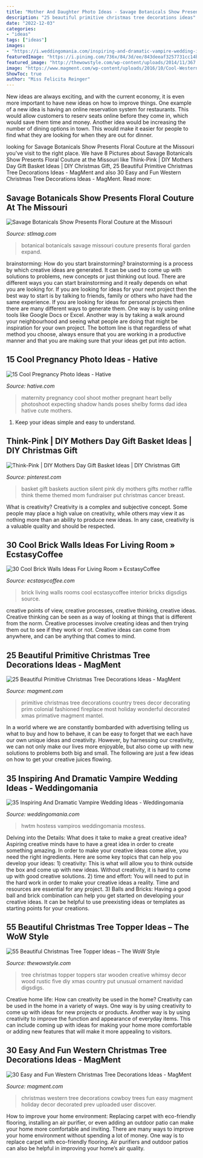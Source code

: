 ```yaml
---
title: "Mother And Daughter Photo Ideas - Savage Botanicals Show Presents Floral Couture At The Missouri"
description: "25 beautiful primitive christmas tree decorations ideas"
date: "2022-12-03"
categories:
- "ideas"
tags: ["ideas"]
images:
- "https://i.weddingomania.com/inspiring-and-dramatic-vampire-wedding-ideas-26.jpg"
featuredImage: "https://i.pinimg.com/736x/84/3d/ee/843deeaf3257731cc14b5f96d48d9801--diy-mothers-day-gift-basket-ideas-diy-mothers-day-gifts.jpg"
featured_image: "http://thewowstyle.com/wp-content/uploads/2014/11/367.jpg"
image: "https://www.magment.com/wp-content/uploads/2016/10/Cool-Western-Christmas-Tree-Ideas.jpg"
ShowToc: true
author: "Miss Felicita Reinger"
---
```



New ideas are always exciting, and with the current economy, it is even more important to have new ideas on how to improve things. One example of a new idea is having an online reservation system for restaurants. This would allow customers to reserv seats online before they come in, which would save them time and money. Another idea would be increasing the number of dining options in town. This would make it easier for people to find what they are looking for when they are out for dinner.

	

		
looking for Savage Botanicals Show Presents Floral Couture at the Missouri you've visit to the right place. We have 8 Pictures about Savage Botanicals Show Presents Floral Couture at the Missouri like Think-Pink | DIY Mothers Day Gift Basket Ideas | DIY Christmas Gift, 25 Beautiful Primitive Christmas Tree Decorations Ideas - MagMent and also 30 Easy and Fun Western Christmas Tree Decorations Ideas - MagMent. Read more:
		
    
## Savage Botanicals Show Presents Floral Couture At The Missouri

<img loading=lazy src="https://www.stlmag.com/downloads/221802/download/savbot2-001.jpg?cb=4db6b7dd0f15dd26edc2d685e83ffc22" onerror="this.onerror=null;this.src='https://tse2.mm.bing.net/th?id=OIP.my9TAwDA31WaliTx1G2EIAHaKf&amp;pid=15.1';" alt="Savage Botanicals Show Presents Floral Couture at the Missouri">

_Source: stlmag.com_

>botanical botanicals savage missouri couture presents floral garden expand. 

	

brainstorming: How do you start brainstorming?
brainstorming is a process by which creative ideas are generated. It can be used to come up with solutions to problems, new concepts or just thinking out loud. There are different ways you can start brainstorming and it really depends on what you are looking for. If you are looking for ideas for your next project then the best way to start is by talking to friends, family or others who have had the same experience. If you are looking for ideas for personal projects then there are many different ways to generate them. One way is by using online tools like Google Docs or Excel. Another way is by taking a walk around your neighbourhood and seeing what people are doing that might be inspiration for your own project. The bottom line is that regardless of what method you choose, always ensure that you are working in a productive manner and that you are making sure that your ideas get put into action.

    
## 15 Cool Pregnancy Photo Ideas - Hative

<img loading=lazy src="https://hative.com/wp-content/uploads/2014/11/pregnancy-photo-ideas/15-cool-pregnancy-photo-ideas.jpg" onerror="this.onerror=null;this.src='https://tse4.mm.bing.net/th?id=OIP.mvGAmYevFz5_8FiHguZe6wHaKx&amp;pid=15.1';" alt="15 Cool Pregnancy Photo Ideas - Hative">

_Source: hative.com_

>maternity pregnancy cool shoot mother pregnant heart belly photoshoot expecting shadow hands poses shelby forms dad idea hative cute mothers. 

	

1. Keep your ideas simple and easy to understand.

    
## Think-Pink | DIY Mothers Day Gift Basket Ideas | DIY Christmas Gift

<img loading=lazy src="https://i.pinimg.com/736x/84/3d/ee/843deeaf3257731cc14b5f96d48d9801--diy-mothers-day-gift-basket-ideas-diy-mothers-day-gifts.jpg" onerror="this.onerror=null;this.src='https://tse3.mm.bing.net/th?id=OIP.pW0YCPAgskDKsFXNnlxpHgHaJ4&amp;pid=15.1';" alt="Think-Pink | DIY Mothers Day Gift Basket Ideas | DIY Christmas Gift">

_Source: pinterest.com_

>basket gift baskets auction silent pink diy mothers gifts mother raffle think theme themed mom fundraiser put christmas cancer breast. 

	

What is creativity?
Creativity is a complex and subjective concept. Some people may place a high value on creativity, while others may view it as nothing more than an ability to produce new ideas. In any case, creativity is a valuable quality and should be respected.

    
## 30 Cool Brick Walls Ideas For Living Room » EcstasyCoffee

<img loading=lazy src="https://i1.wp.com/www.ecstasycoffee.com/wp-content/uploads/2017/01/Brick-Wall-Living-Room-Home-Design-Ideas18.jpg?resize=487%2C650" onerror="this.onerror=null;this.src='https://tse4.mm.bing.net/th?id=OIP.d976NX-TrYdSfaYWw4Yc3gHaJ4&amp;pid=15.1';" alt="30 Cool Brick Walls Ideas For Living Room » EcstasyCoffee">

_Source: ecstasycoffee.com_

>brick living walls rooms cool ecstasycoffee interior bricks digsdigs source. 

	

creative points of view, creative processes, creative thinking, creative ideas.
Creative thinking can be seen as a way of looking at things that is different from the norm. Creative processes involve creating ideas and then trying them out to see if they work or not. Creative ideas can come from anywhere, and can be anything that comes to mind.

    
## 25 Beautiful Primitive Christmas Tree Decorations Ideas - MagMent

<img loading=lazy src="https://www.magment.com/wp-content/uploads/2016/10/Pinterest-Primitive-Christmas-Ideas.jpg" onerror="this.onerror=null;this.src='https://tse2.mm.bing.net/th?id=OIP.EH9Aoa2LJ6e81_6ekz5PfgHaLH&amp;pid=15.1';" alt="25 Beautiful Primitive Christmas Tree Decorations Ideas - MagMent">

_Source: magment.com_

>primitive christmas tree decorations country trees decor decorating prim colonial fashioned fireplace most holiday wonderful decorated xmas primative magment mantel. 

	

In a world where we are constantly bombarded with advertising telling us what to buy and how to behave, it can be easy to forget that we each have our own unique ideas and creativity. However, by harnessing our creativity, we can not only make our lives more enjoyable, but also come up with new solutions to problems both big and small. The following are just a few ideas on how to get your creative juices flowing.

    
## 35 Inspiring And Dramatic Vampire Wedding Ideas - Weddingomania

<img loading=lazy src="https://i.weddingomania.com/inspiring-and-dramatic-vampire-wedding-ideas-26.jpg" onerror="this.onerror=null;this.src='https://tse2.mm.bing.net/th?id=OIP.uijOODu8zpuM-2Z99N1XEgAAAA&amp;pid=15.1';" alt="35 Inspiring And Dramatic Vampire Wedding Ideas - Weddingomania">

_Source: weddingomania.com_

>hwtm hostess vampiros weddingomania mostess. 

	

Delving into the Details: What does it take to make a great creative idea?
Aspiring creative minds have to have a great idea in order to create something amazing. In order to make your creative ideas come alive, you need the right ingredients. Here are some key topics that can help you develop your ideas: 1) creativity: This is what will allow you to think outside the box and come up with new ideas. Without creativity, it is hard to come up with good creative solutions. 2) time and effort: You will need to put in the hard work in order to make your creative ideas a reality. Time and resources are essential for any project. 3) Balls and Bricks: Having a good ball and brick combination can help you get started on developing your creative ideas. It can be helpful to use preexisting ideas or templates as starting points for your creations.

    
## 55 Beautiful Christmas Tree Topper Ideas – The WoW Style

<img loading=lazy src="http://thewowstyle.com/wp-content/uploads/2014/11/367.jpg" onerror="this.onerror=null;this.src='https://tse2.mm.bing.net/th?id=OIP.FzrOlPC4ZmYgpC2UoKTIVgHaKQ&amp;pid=15.1';" alt="55 Beautiful Christmas Tree Topper Ideas – The WoW Style">

_Source: thewowstyle.com_

>tree christmas topper toppers star wooden creative whimsy decor wood rustic five diy xmas country put unusual ornament navidad digsdigs. 

	

Creative home life: How can creativity be used in the home?
Creativity can be used in the home in a variety of ways. One way is by using creativity to come up with ideas for new projects or products. Another way is by using creativity to improve the function and appearance of everyday items. This can include coming up with ideas for making your home more comfortable or adding new features that will make it more appealing to visitors.

    
## 30 Easy And Fun Western Christmas Tree Decorations Ideas - MagMent

<img loading=lazy src="https://www.magment.com/wp-content/uploads/2016/10/Cool-Western-Christmas-Tree-Ideas.jpg" onerror="this.onerror=null;this.src='https://tse2.mm.bing.net/th?id=OIP.Cd2qkRTnXwQZcO9_9z9JpwHaJ4&amp;pid=15.1';" alt="30 Easy and Fun Western Christmas Tree Decorations Ideas - MagMent">

_Source: magment.com_

>christmas western tree decorations cowboy trees fun easy magment holiday decor decorated prev uploaded user discover. 

	

How to improve your home environment: Replacing carpet with eco-friendly flooring, installing an air purifier, or even adding an outdoor patio can make your home more comfortable and inviting.
There are many ways to improve your home environment without spending a lot of money. One way is to replace carpet with eco-friendly flooring. Air purifiers and outdoor patios can also be helpful in improving your home’s air quality.

